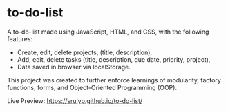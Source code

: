 # to-do-list

A to-do-list made using JavaScript, HTML, and CSS, with the following features:
- Create, edit, delete projects, (title, description),
- Add, edit, delete tasks (title, description, due date, priority, project),
- Data saved in browser via localStorage.

This project was created to further enforce learnings of modularity, factory functions, forms, and Object-Oriented Programming (OOP).

Live Preview:
https://srulyp.github.io/to-do-list/
